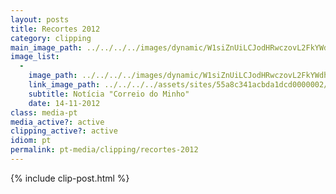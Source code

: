```yaml
---
layout: posts
title: Recortes 2012
category: clipping
main_image_path: ../../../../images/dynamic/W1siZnUiLCJodHRwczovL2FkYWdhd2ViLnMzLmFtYXpvbmF/14-11-2012-cm54f0.png?sha=43f93819c49c3874
image_list: 
  - 
    image_path: ../../../../images/dynamic/W1siZnUiLCJodHRwczovL2FkYWdhd2ViLnMzLmFtYXpvbmF/14-11-2012-cm54f0.png?sha=43f93819c49c3874
    link_image_path: ../../../../assets/sites/55a8c341acbda1dcd0000002/content_entry55a8c390acbda1868600001d/55a8c476acbda1a7b500015a/files/14-11-2012-cm63c3.png?1450720287
    subtitle: Notícia "Correio do Minho"
    date: 14-11-2012
class: media-pt
media_active?: active
clipping_active?: active
idiom: pt
permalink: pt-media/clipping/recortes-2012
--- 
```



{% include clip-post.html %}
